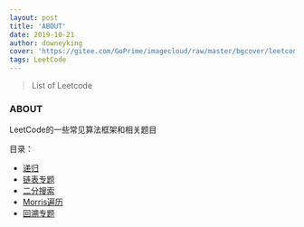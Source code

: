 ```yaml
---
layout: post
title: 'ABOUT'
date: 2019-10-21
author: downeyking
cover: 'https://gitee.com/GoPrime/imagecloud/raw/master/bgcover/leetcode.jpg'
tags: LeetCode
---
```



> List of Leetcode

### ABOUT

LeetCode的一些常见算法框架和相关题目

目录：

- [递归](https://downeyking.com/2020/10/20/recursion.html)
- [链表专题](https://downeyking.com/2020/10/20/linked-list.html)
- [二分搜索](https://downeyking.com/2020/10/20/binary-search.html)
- [Morris遍历](https://downeyking.com/2020/09/25/morris-traverse.html)
- [回溯专题](https://downeyking.com/2020/09/25/depth-first-search.html)







